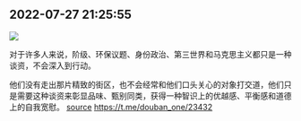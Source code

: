 
## 2022-07-27 21:25:55

![](assets/douban_one/20250321_122015_758389.jpg) 

对于许多人来说，阶级、环保议题、身份政治、第三世界和马克思主义都只是一种谈资，不会深入到行动。

他们没有走出那片精致的街区，也不会经常和他们口头关心的对象打交道，他们只是需要这种谈资来彰显品味、甄别同类，获得一种智识上的优越感、平衡感和道德上的自我宽慰。 [source](http://www.douban.com/people/67494547/status/3940305769/)
https://t.me/douban_one/23432
